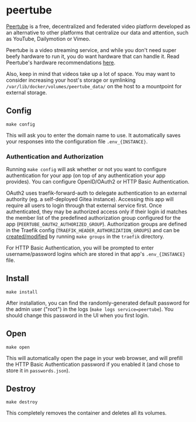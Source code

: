 # peertube

[Peertube](https://github.com/Chocobozzz/PeerTube) is a free, decentralized
and federated video platform developed as an alternative to other platforms
that centralize our data and attention, such as YouTube, Dailymotion or Vimeo.

Peertube is a video streaming service, and while you don't need super beefy
hardware to run it, you do want hardware that can handle it. Read Peertube's
hardware recommendations [here](https://joinpeertube.org/faq#should-i-have-a-big-server-to-run-peertube).

Also, keep in mind that videos take up a lot of space. You may want to consider
increasing your host's storage or symlinking `/var/lib/docker/volumes/peertube_data/`
on the host to a mountpoint for external storage.

## Config

```
make config
```

This will ask you to enter the domain name to use.
It automatically saves your responses into the configuration file
`.env_{INSTANCE}`.

### Authentication and Authorization

Running `make config` will ask whether or not you want to configure
authentication for your app (on top of any authentication your app provides).
You can configure OpenID/OAuth2 or HTTP Basic Authentication.

OAuth2 uses traefik-forward-auth to delegate authentication to an external
authority (eg. a self-deployed Gitea instance). Accessing this app will
require all users to login through that external service first. Once
authenticated, they may be authorized access only if their login id matches the
member list of the predefined authorization group configured for the app
(`PEERTUBE_OAUTH2_AUTHORIZED_GROUP`). Authorization groups are defined in the
Traefik config (`TRAEFIK_HEADER_AUTHORIZATION_GROUPS`) and can be
[created/modified](https://github.com/EnigmaCurry/d.rymcg.tech/blob/master/traefik/README.md#oauth2-authentication)
by running `make groups` in the `traefik` directory.

For HTTP Basic Authentication, you will be prompted to enter username/password
logins which are stored in that app's `.env_{INSTANCE}` file.

## Install

```
make install
```

After installation, you can find the randomly-generated default password for
the admin user ("root") in the logs (`make logs service=peertube`). You should
change this password in the UI when you first login.

## Open

```
make open
```

This will automatically open the page in your web browser, and will
prefill the HTTP Basic Authentication password if you enabled it
(and chose to store it in `passwords.json`).

## Destroy

```
make destroy
```

This completely removes the container and deletes all its volumes.
